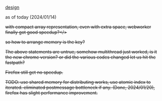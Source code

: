 [design](design_note.md)

as of today (2024/01/14)

<s>with compact array representation, even with extra space, webworker finally got good speedup?</>

<s>so how to arrange memory is the key?</s> 

The above statements are untrue, somehow multithread just worked, is it the new chrome version? or did the various codes changed let us hit the fastpath?

Firefox still get no speedup.

TODO:
use shared memory for distributing works, use atomic index to iterated. eliminated postmessage bottleneck if any. (Done, 2024/01/20), firefox has slight performance improvement.